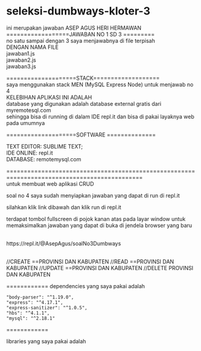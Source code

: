 # seleksi-dumbways-kloter-3<br>
ini merupakan jawaban ASEP AGUS HERI HERMAWAN<br>
==================JAWABAN NO 1 SD 3 =========<br>
no satu sampai dengan 3 saya menjawabnya di file terpisah<br>
DENGAN NAMA FILE<br>
jawaban1.js<br>
jawaban2.js<br>
jawaban3.js<br>

====================STACK===================<br>
saya menggunakan stack MEN (MySQL Express Node) untuk menjawab no 4<br>
KELEBIHAN APLIKASI INI ADALAH<br>
database yang digunakan adalah database external gratis dari<br>
myremotesql.com <br>
sehingga bisa di running di dalam IDE repl.it dan bisa di pakai layaknya web pada umumnya<br>

====================SOFTWARE ==============<br>

TEXT EDITOR: SUBLIME TEXT;<br>
IDE ONLINE: repl.it<br>
DATABASE: remotemysql.com<br>


=============================================================================================<br>
untuk membuat web aplikasi CRUD<br>

soal no 4 saya sudah menyiapkan jawaban yang dapat di run di repl.it<br>

silahkan klik link dibawah dan klik run di repl.it<br>

terdapat tombol fullscreen di pojok kanan atas pada layar window untuk memaksimalkan jawaban yang dapat di buka di jendela browser yang baru<br>

<br>
https://repl.it/@AsepAgus/soalNo3Dumbways<br>
<br>


//CREATE 
==PROVINSI DAN KABUPATEN
//READ
==PROVINSI DAN KABUPATEN
//UPDATE
==PROVINSI DAN KABUPATEN
//DELETE PROVINSI DAN KABUPATEN

============
dependencies yang saya pakai adalah

    "body-parser": "^1.19.0",
    "express": "^4.17.1",
    "express-sanitizer": "^1.0.5",
    "hbs": "^4.1.1",
    "mysql": "^2.18.1"

============

libraries yang saya pakai adalah

 <link rel="stylesheet" href="https://stackpath.bootstrapcdn.com/bootstrap/4.5.0/css/bootstrap.min.css" integrity="sha384-9aIt2nRpC12Uk9gS9baDl411NQApFmC26EwAOH8WgZl5MYYxFfc+NcPb1dKGj7Sk" crossorigin="anonymous">
 <link rel="stylesheet" href="https://maxcdn.bootstrapcdn.com/bootstrap/3.4.1/css/bootstrap.min.css">
 <script src="https://code.jquery.com/jquery-3.5.1.slim.min.js" integrity="sha384-DfXdz2htPH0lsSSs5nCTpuj/zy4C+OGpamoFVy38MVBnE+IbbVYUew+OrCXaRkfj" crossorigin="anonymous"></script>
<script src="https://cdn.jsdelivr.net/npm/popper.js@1.16.0/dist/umd/popper.min.js" integrity="sha384-Q6E9RHvbIyZFJoft+2mJbHaEWldlvI9IOYy5n3zV9zzTtmI3UksdQRVvoxMfooAo" crossorigin="anonymous"></script>
<script src="https://stackpath.bootstrapcdn.com/bootstrap/4.5.0/js/bootstrap.min.js" integrity="sha384-OgVRvuATP1z7JjHLkuOU7Xw704+h835Lr+6QL9UvYjZE3Ipu6Tp75j7Bh/kR0JKI" crossorigin="anonymous"></script>

